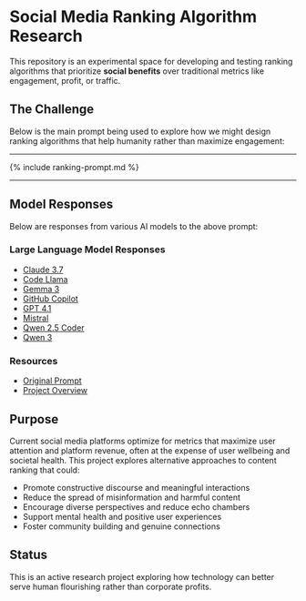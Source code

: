 # Social Media Ranking Algorithm Research

This repository is an experimental space for developing and testing ranking algorithms that prioritize **social benefits** over traditional metrics like engagement, profit, or traffic.

## The Challenge

Below is the main prompt being used to explore how we might design ranking algorithms that help humanity rather than maximize engagement:

---

{% include ranking-prompt.md %}

---

## Model Responses

Below are responses from various AI models to the above prompt:

### Large Language Model Responses
- [Claude 3.7](responses/claude-3.7-ranking.md)
- [Code Llama](responses/codellama-ranking.md)
- [Gemma 3](responses/gemma-3-ranking.md)
- [GitHub Copilot](responses/github-copilot-ranking.md)
- [GPT 4.1](responses/gpt-4.1-ranking.md)
- [Mistral](responses/mistral-ranking.md)
- [Qwen 2.5 Coder](responses/qwen-2.5-coder-ranking.md)
- [Qwen 3](responses/qwen-3-ranking.md)

### Resources
- [Original Prompt](https://github.com/pbutland/ranking-algorithm/blob/main/_includes/ranking-prompt.md)
- [Project Overview](README.md)

## Purpose

Current social media platforms optimize for metrics that maximize user attention and platform revenue, often at the expense of user wellbeing and societal health. This project explores alternative approaches to content ranking that could:

- Promote constructive discourse and meaningful interactions
- Reduce the spread of misinformation and harmful content
- Encourage diverse perspectives and reduce echo chambers
- Support mental health and positive user experiences
- Foster community building and genuine connections

## Status

This is an active research project exploring how technology can better serve human flourishing rather than corporate profits.
